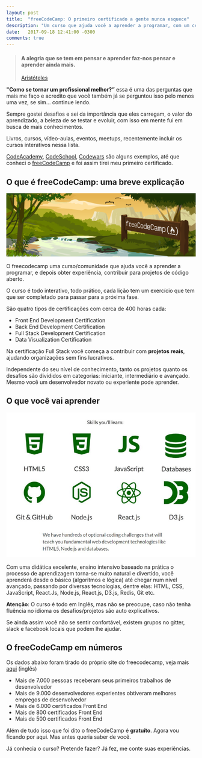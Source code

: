 ```yaml
---
layout: post
title:  "freeCodeCamp: O primeiro certificado a gente nunca esquece"
description: "Um curso que ajuda você a aprender a programar, com um certificado de \"bônus\""
date:   2017-09-18 12:41:00 -0300
comments: true
---
```


> #### A alegria que se tem em pensar e aprender faz-nos pensar e aprender ainda mais.
> [Aristóteles](https://pt.wikipedia.org/wiki/Arist%C3%B3teles)

__"Como se tornar um profissional melhor?”__ essa é uma das perguntas que mais me faço e acredito que você também já se perguntou isso pelo menos uma vez, se sim... continue lendo.

Sempre gostei desafios e sei da importância que eles carregam, o valor do aprendizado, a beleza de se testar e evoluir, com isso em mente fui em busca de mais conhecimentos.

Livros, cursos, vídeo-aulas, eventos, meetups, recentemente incluir os cursos interativos nessa lista.

[CodeAcademy](https://www.codecademy.com/pt), [CodeSchool](https://www.codeschool.com/), [Codewars](https://www.codewars.com/) são alguns exemplos, até que conheci o [freeCodeCamp](https://www.freecodecamp.org/) e foi assim tirei meu primeiro certificado.

## O que é freeCodeCamp: uma breve explicação

![freeCodeCamp](/assets/img/posts/freecodecamp.png)

O freecodecamp uma curso/comunidade que ajuda você a aprender a programar, e depois obter experiência, contribuir para projetos de código aberto.

O curso é todo interativo, todo prático, cada lição tem um exercício que tem que ser completado para passar para a próxima fase.

São quatro tipos de certificações com cerca de 400 horas cada:

- Front End Development Certification
- Back End Development Certification
- Full Stack Development Certification
- Data Visualization Certification

Na certificação Full Stack você começa a contribuir com __projetos reais__, ajudando organizações sem fins lucrativos.

Independente do seu nível de conhecimento, tanto os projetos quanto os desafios são divididos em categorias: iniciante, intermediário e avançado. Mesmo você um desenvolvedor novato ou experiente pode aprender.

## O que você vai aprender

![HTML5, CSS3, Javascript, Redis, Git e muito mais](/assets/img/posts/freecodecamp-skills.jpg "HTML5, CSS3, Javascript, Redis, Git e muito mais")

Com uma didática excelente, ensino intensivo baseado na prática o processo de aprendizagem torna-se muito natural e divertido, você aprenderá desde o básico (algoritmos e lógica) até chegar num nível avançado, passando por diversas tecnologias, dentre elas: HTML, CSS, JavaScript, React.Js, Node.js, React.js, D3.js, Redis, Git etc.

__Atenção__: O curso é todo em Inglês, mas não se preocupe, caso não tenha fluência no idioma os desafios/projetos são auto explicativos.

Se ainda assim você não se sentir confortável, existem grupos no gitter, slack e facebook locais que podem lhe ajudar.

## O freeCodeCamp em números

Os dados abaixo foram tirado do próprio site do freecodecamp, veja mais [aqui](https://www.freecodecamp.org/about/) (inglês)

- Mais de 7.000 pessoas receberam seus primeiros trabalhos de desenvolvedor
- Mais de 9.000 desenvolvedores experientes obtiveram melhores empregos de desenvolvedor
- Mais de 6.000 certificados Front End
- Mais de 800 certificados Front End
- Mais de 500 certificados Front End

Além de tudo isso que foi dito o freeCodeCamp é __gratuíto__. Agora vou ficando por aqui. Mas antes queria saber de você.

Já conhecia o curso? Pretende fazer? Já fez, me conte suas experiências.
